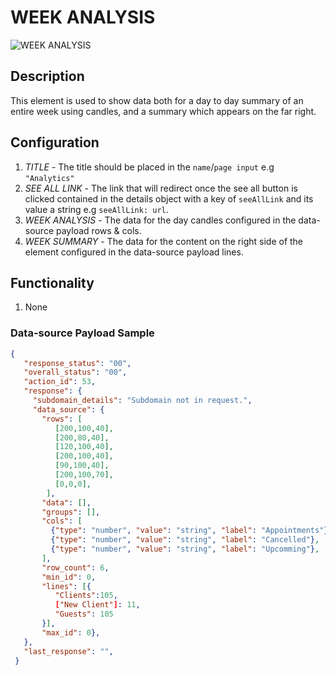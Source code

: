 # WEEK ANALYSIS

![WEEK ANALYSIS](https://i.postimg.cc/25S6FhsZ/Screenshot-2022-03-28-162005.png)

## Description

This element is used to show data both for a day to day summary of an entire week using candles, and a summary which appears on the far right.

## Configuration

1. *TITLE* - The title should be placed in the  `name`/`page input`  e.g `"Analytics"`
2. *SEE ALL LINK* - The link that will redirect once the see all button is clicked contained in the details object with a key of `seeAllLink` and its value a string e.g `seeAllLink: url`.
3. *WEEK ANALYSIS* - The data for the day candles configured in the data-source payload rows & cols.
4. *WEEK SUMMARY* - The data for the content on the right side of the element configured in the data-source payload lines.

## Functionality

1. None

### Data-source Payload Sample

``` json
{
   "response_status": "00",
   "overall_status": "00",
   "action_id": 53,
   "response": {
     "subdomain_details": "Subdomain not in request.",
     "data_source": {
       "rows": [
          [200,100,40],
          [200,80,40],
          [120,100,40],
          [200,100,40],
          [90,100,40],
          [200,100,70],
          [0,0,0],
        ],
       "data": [],
       "groups": [],
       "cols": [
         {"type": "number", "value": "string", "label": "Appointments"},
         {"type": "number", "value": "string", "label": "Cancelled"},
         {"type": "number", "value": "string", "label": "Upcomming"},
       ],
       "row_count": 6,
       "min_id": 0,
       "lines": [{
          "Clients":105,
          ["New Client"]: 11,
          "Guests": 105
       }],
       "max_id": 0},
   },
   "last_response": "",
 }
```
